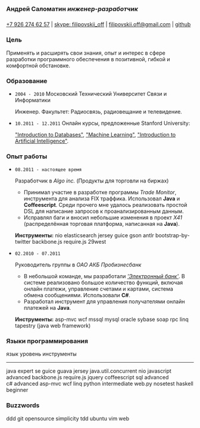 ### Андрей Саломатин *инженер-разработчик*
##### 
[+7 926 274 62 57](callto:+79262746257) |
[skype: filipovskii_off](callto:filipovskii_off) |
[filipovskii.off@gmail.com](mailto:filipovskii.off@gmail.com?subject=Interview) |
[github](https://github.com/filipovskii)

### Цель
Применять и расширять свои знания, опыт и интерес в сфере разработки программного обеспечения в позитивной, гибкой и комфортной обстановке.

### Образование
*   `2004 - 2010` Московский Технический Университет Связи и Информатики

    Инженер. Факультет: Радиосвязь, радиовещание и телевидение.

*   `10.2011 - 12.2011` Онлайн курсы, предложенные Stanford University:
    
    ["Introduction to Databases"](http://www.db-class.org/),  ["Machine Learning"](http://www.ml-class.org/), ["Introduction to Artificial Intelligence"](http://www.ai-class.com/).

### Опыт работы
*   `08.2011 - настоящее время`

    Разработчик в *Algo inc.* (Продукты для торговли на биржах)

    - Принимал участие в разработке программы *Trade Monitor*, инструмента для анализа FIX траффика. Использовал **Java** и **Coffeescript**. Среди прочего мне удалось реализовать простой DSL для написание запросов к проанализированным данным.
    -   Исправлял баги и вносил небольшие изменения в проект *X41* (распределённая торговая платформа, написанная на **Java**).

    **Инструменты:** nio elasticsearch jersey guice gson antlr bootstrap-by-twitter backbone.js require.js 29west

*   `02.2010 - 07.2011`

    Руководитель группы в *ОАО АКБ Пробизнесбанк*

    -   В небольшой команде, мы разработали *['Электронный банк'](http://www.e-life.ru/)*. В системе реализовано большое количество функций, включая онлайн платежи, управление счетами и картами, система обмена сообщениями. Использовали **C#**.
    -  Разработал инструмент для управления получателями онлайн платежей на **Java**.

    **Инструменты:**  asp-mvc wcf mssql mysql oracle sybase soap rpc linq tapestry (java web framework)

### Языки программирования

язык        уровень       инструменты
----------  --------      ------------------
java        expert        se guice guava jersey java.util.concurrent nio
javascript  advanced      backbone.js require.js jquery coffeescript
sql         advanced    
c#          advanced      asp-mvc wcf linq
python      intermediate  web.py nosetest
haskell     beginner

### Buzzwords

ddd git opensource simplicity tdd ubuntu vim web
